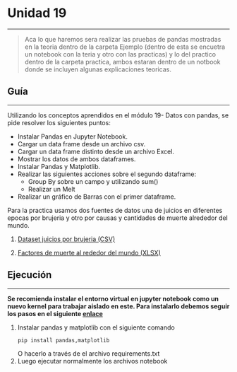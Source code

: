 # Unidad 19
---

>Aca lo que haremos sera realizar las pruebas de pandas mostradas en la teoria dentro de la carpeta Ejemplo (dentro de esta se encuetra un notebook con la teria y otro con las practicas) y lo del practico dentro de la carpeta practica, ambos estaran dentro de un notbook donde se incluyen algunas explicaciones teoricas.

## Guía
---
Utilizando los conceptos aprendidos en el módulo 19- Datos con
pandas, se pide resolver los siguientes puntos:

* Instalar Pandas en Jupyter Notebook.
* Cargar un data frame desde un archivo csv.
* Cargar un data frame distinto desde un archivo Excel.
* Mostrar los datos de ambos dataframes.
* Instalar Pandas y Matplotlib.
* Realizar las siguientes acciones sobre el segundo dataframe:
  * Group By sobre un campo y utilizando sum()
  * Realizar un Melt
* Realizar un gráfico de Barras con el primer dataframe.

Para la practica usamos dos fuentes de datos una de juicios en diferentes epocas por brujeria y otro por causas y cantidades de muerte alrededor del mundo.

1) [Dataset juicios por brujeria (CSV)](https://www.kaggle.com/datasets/michaelbryantds/witch-trials)

2) [Factores de muerte al rededor del mundo (XLSX)](https://www.kaggle.com/datasets/adriandiazny/world-wide-death-factors)


## Ejecución
---

**Se recomienda instalar el entorno virtual en jupyter notebook como un nuevo kernel para trabajar aislado en este. Para instalarlo debemos seguir los pasos en el siguiente [enlace](https://github.com/alego125/timmit-data-engineer-by-alkemy/wiki/Como-setear-entorno-virtual-en-Jupyter-Notebook)**

1) Instalar pandas y matplotlib con el siguiente comando
    ~~~
    pip install pandas,matplotlib
    ~~~
    O hacerlo a través de el archivo requirements.txt    
2) Luego ejecutar normalmente los archivos notebook
